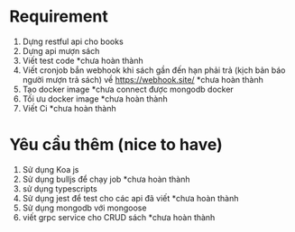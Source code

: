 # Requirement
1. Dựng restful api cho books 
2. Dựng api mượn sách
3. Viết test code *chưa hoàn thành
4. Viết cronjob bắn webhook khi sách gần đến hạn phải trả (kịch bản báo người mượn trả sách) về https://webhook.site/ *chưa hoàn thành
5. Tạo docker image *chưa connect được mongodb docker
6. Tối ưu docker image *chưa hoàn thành
7. Viết Ci *chưa hoàn thành


# Yêu cầu thêm (nice to have)
1. Sử dụng Koa js
2. Sử dụng bulljs để chạy job *chưa hoàn thành
3. sử dụng typescripts
4. Sử dụng jest để test cho các api đã viết *chưa hoàn thành
5. Sử dụng mongodb với mongoose
6. viết grpc service cho CRUD sách *chưa hoàn thành
